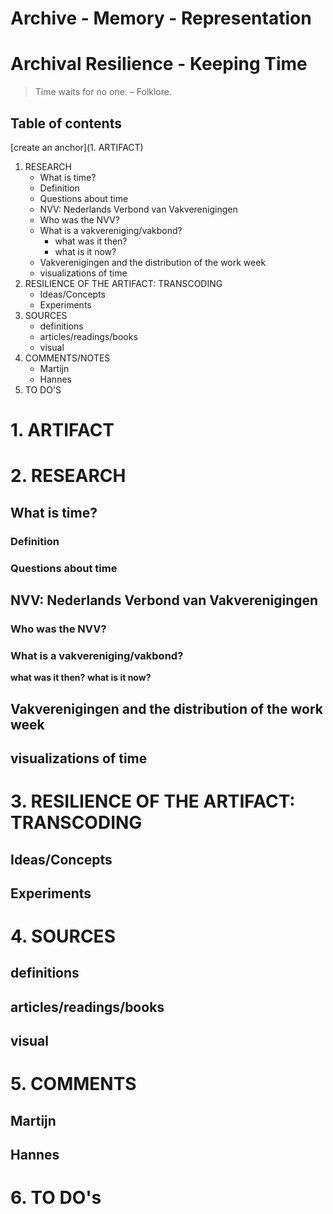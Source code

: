 # Archive - Memory - Representation
# Archival Resilience - Keeping Time
> Time waits for no one. – Folklore.

## Table of contents
[create an anchor](1. ARTIFACT)
1. RESEARCH
   * What is time?
    * Definition
    * Questions about time
   * NVV: Nederlands Verbond van Vakverenigingen
    * Who was the NVV?
    * What is a vakvereniging/vakbond?
      * what was it then?
      * what is it now?
    * Vakverenigingen and the distribution of the work week
    * visualizations of time
1. RESILIENCE OF THE ARTIFACT: TRANSCODING
   * Ideas/Concepts
   * Experiments
1. SOURCES
   * definitions
   * articles/readings/books
   * visual 
1. COMMENTS/NOTES 
   * Martijn
   * Hannes
1. TO DO'S





# 1. ARTIFACT
# 2. RESEARCH
## What is time?
### Definition
### Questions about time
## NVV: Nederlands Verbond van Vakverenigingen
### Who was the NVV?
### What is a vakvereniging/vakbond?
**what was it then?**
**what is it now?**
## Vakverenigingen and the distribution of the work week
## visualizations of time
# 3. RESILIENCE OF THE ARTIFACT: TRANSCODING
## Ideas/Concepts
## Experiments
# 4. SOURCES
## definitions
## articles/readings/books
## visual 
# 5. COMMENTS
## Martijn
## Hannes
# 6. TO DO's





